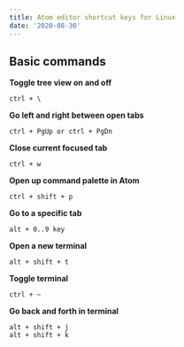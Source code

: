 ```yaml
---
title: Atom editor shortcut keys for Linux
date: '2020-08-30'
---
```


## Basic commands

**Toggle tree view on and off**

```
ctrl + \
```

**Go left and right between open tabs**

```
ctrl + PgUp or ctrl + PgDn
```

**Close current focused tab**

```
ctrl + w
```

**Open up command palette in Atom**

```
ctrl + shift + p
```

**Go to a specific tab**

```
alt + 0..9 key

```

**Open a new terminal**

```
alt + shift + t
```

**Toggle terminal**

```
ctrl + ~
```

**Go back and forth in terminal**

```
alt + shift + j
alt + shift + k
```
